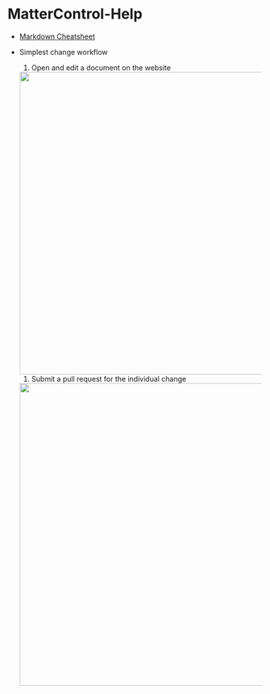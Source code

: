 # MatterControl-Help

- [Markdown Cheatsheet](https://www.zenhub.com/guides/markdown-cheatsheet/)
- Simplest change workflow

  1. Open and edit a document on the website
    <img src="https://user-images.githubusercontent.com/175113/42059431-4a1c3b1c-7ad8-11e8-9e3b-c1f09be5fdd3.gif" width="600px" />
    
  1. Submit a pull request for the individual change
    <img src="https://user-images.githubusercontent.com/175113/42060055-6612f430-7ada-11e8-8796-5670c01b1d95.gif" width="600px" />
    
